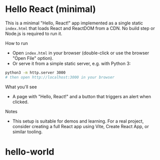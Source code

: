 # Hello React (minimal)

This is a minimal "Hello, React!" app implemented as a single static `index.html` that loads React and ReactDOM from a CDN. No build step or Node.js is required to run it.

How to run

- Open `index.html` in your browser (double-click or use the browser "Open File" option).
- Or serve it from a simple static server, e.g. with Python 3:

```bash
python3 -m http.server 3000
# then open http://localhost:3000 in your browser
```

What you'll see

- A page with "Hello, React!" and a button that triggers an alert when clicked.

Notes

- This setup is suitable for demos and learning. For a real project, consider creating a full React app using Vite, Create React App, or similar tooling.
# hello-world
